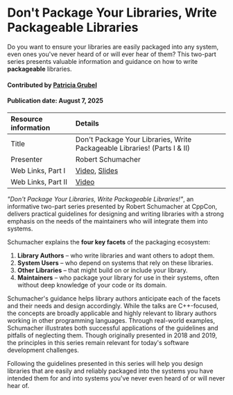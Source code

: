 # Don't Package Your Libraries, Write Packageable Libraries

<!--deck text start-->
Do you want to ensure your libraries are easily packaged into any system, even ones you've never heard of or will ever hear of them?
This two-part series presents valuable information and guidance on how to write **packageable** libraries.

<!--deck text end-->

#### Contributed by [Patricia Grubel](https://github.com/pagrubel "Patricia Grubel")

#### Publication date: August 7, 2025

Resource information | Details
:--- | :---
Title | Don't Package Your Libraries, Write Packageable Libraries! (Parts I & II)
Presenter | Robert Schumacher
Web Links, Part I | [Video](https://www.youtube.com/watch?v=sBP17HQAQjk), [Slides](https://github.com/CppCon/CppCon2018/blob/master/Presentations/dont_package_your_libraries_write_packagable_libraries/dont_package_your_libraries_write_packagable_libraries__robert_schumacher__cppcon_2018.pdf)
Web Links, Part II | [Video](https://www.youtube.com/watch?v=_5weX5mx8hc)

*"Don't Package Your Libraries, Write Packageable Libraries!"*, an informative two-part series presented by Robert Schumacher at CppCon, delivers practical guidelines for designing and writing libraries with a strong emphasis on the needs of the maintainers who will integrate them into systems.

Schumacher explains the **four key facets** of the packaging ecosystem:

1. **Library Authors** – who write libraries and want others to adopt them.  
2. **System Users** – who depend on systems that rely on these libraries.  
3. **Other Libraries** – that might build on or include your library.  
4. **Maintainers** – who package your library for use in their systems, often without deep knowledge of your code or its domain.

Schumacher's guidance helps library authors anticipate each of the facets and their needs and design accordingly.
While the talks are C++-focused, the concepts are broadly applicable and highly relevant to library authors working in other programming languages.
Through real-world examples, Schumacher illustrates both successful applications of the guidelines and pitfalls of neglecting them.
Though originally presented in 2018 and 2019, the principles in this series remain relevant for today's software development challenges.

Following the guidelines presented in this series will help you design libraries that are easily and reliably packaged into the systems you have intended them for and into systems you've never even heard of or will never hear of.

<!---
Publish: yes
Topics: Configuration and Builds, Release and Deployment, Software Interoperability, Software Sustainability
Pinned: no
RSS update: 2025-08-07
--->